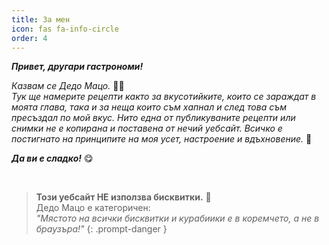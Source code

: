 ```yaml
---
title: За мен
icon: fas fa-info-circle
order: 4
---
```


***Привет, другари гастрономи!***

*Казвам се Дедо Мацо.* 👨‍🍳<br>
*Тук ще намерите рецепти както за вкусотийките, които се зараждат в моята глава, така и за неща които съм хапнал и след това съм пресъздал по мой вкус. Нито една от публикуваните рецепти или снимки не е копирана и поставена от нечий уебсайт. Всичко е постигнато на принципите на моя усет, настроение и вдъхновение.* 🍲

***Да ви е сладко!*** 😋

<br>

> **Този уебсайт НЕ използва бисквитки.** 🍪 <br>
> Дедо Мацо е категоричен: <br>
> *"Mястото на всички бисквитки и курабиики е в коремчето, а не в браузъра!"*
{: .prompt-danger }
